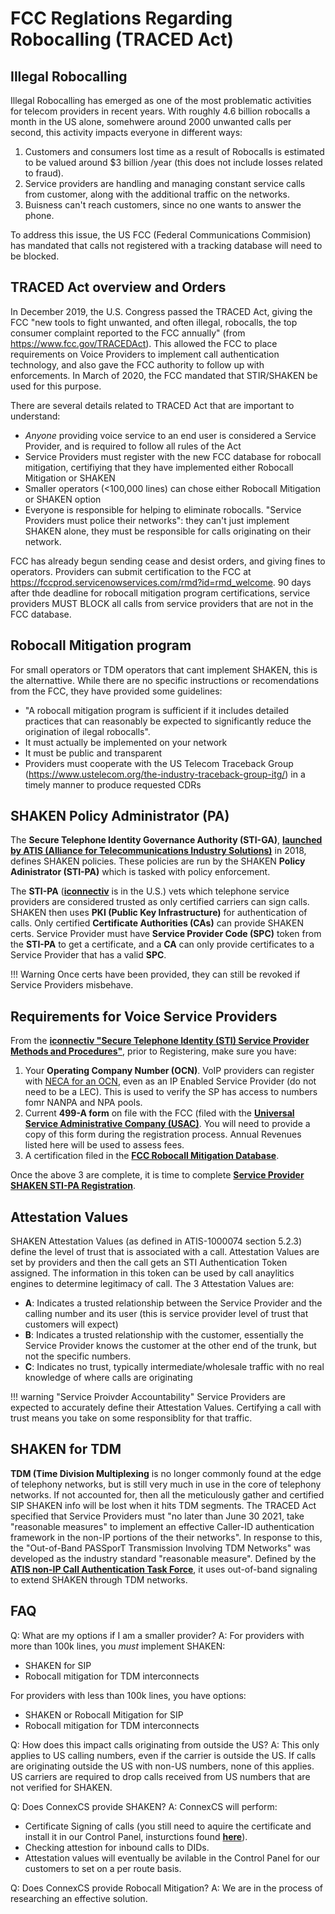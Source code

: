# FCC Reglations Regarding Robocalling (TRACED Act)

## Illegal Robocalling
Illegal Robocalling has emerged as one of the most problematic activities for telecom providers in recent years. With roughly 4.6 billion robocalls a month in the US alone, somehwere around 2000 unwanted calls per second, this activity impacts everyone in different ways:

1. Customers and consumers lost time as a result of Robocalls is estimated to be valued around $3 billion /year (this does not include losses related to fraud). 
2. Service providers are handling and managing constant service calls from customer, along with the additional traffic on the networks. 
3. Buisness can't reach customers, since no one wants to answer the phone.

To address this issue, the US FCC (Federal Communications Commision) has mandated that calls not registered with a tracking database will need to be blocked. 

## TRACED Act overview and Orders
In December 2019, the U.S. Congress passed the TRACED Act, giving the FCC "new tools to fight unwanted, and often illegal, robocalls, the top consumer complaint reported to the FCC annually" (from https://www.fcc.gov/TRACEDAct). This allowed the FCC to place requirements on Voice Providers to implement call authentication technology, and also gave the FCC authority to follow up with enforcements. In March of 2020, the FCC mandated that STIR/SHAKEN be used for this purpose. 

There are several details related to TRACED Act that are important to understand:

+ *Anyone* providing voice service to an end user is considered a Service Provider, and is required to follow all rules of the Act
+ Service Providers must register with the new FCC database for robocall mitigation, certifiying that they have implemented either Robocall Mitigation or SHAKEN
+ Smaller operators (<100,000 lines) can chose either Robocall Mitigation or SHAKEN option
+ Everyone is responsible for helping to eliminate robocalls. "Service Providers must police their networks": they can't just implement SHAKEN alone, they must be responsible for calls originating on their network. 

FCC has already begun sending cease and desist orders, and giving fines to operators. Providers can submit certification to the FCC at https://fccprod.servicenowservices.com/rmd?id=rmd_welcome. 90 days after thde deadline for robocall mitigation program certifications, service providers MUST BLOCK all calls from service providers that are not in the FCC database. 

## Robocall Mitigation program
For small operators or TDM operators that cant implement SHAKEN, this is the alternattive. While there are no specific instructions or recomendations from the FCC, they have provided some guidelines:

+ "A robocall mitigation program is sufficient if it includes detailed practices that can reasonably be expected to significantly reduce the origination of ilegal robocalls".
+ It must actually be implemented on your network
+ It must be public and transparent
+ Providers must cooperate with the US Telecom Traceback Group (https://www.ustelecom.org/the-industry-traceback-group-itg/) in a timely manner to produce requested CDRs

## SHAKEN Policy Administrator (PA)
The **Secure Telephone Identity Governance Authority (STI-GA)**, [**launched by ATIS (Alliance for
Telecommunications Industry Solutions)**](https://www.atis.org/press-releases/secure-telephone-identity-governance-authority-launched-in-major-industry-effort-to-combat-unwanted-robocalling/) in 2018, defines SHAKEN policies. These policies are run by the SHAKEN **Policy Adinistrator (STI-PA)** which is tasked with policy enforcement.
    
The **STI-PA** ([**iconnectiv**](https://iconectiv.com/) is in the U.S.) vets which telephone service providers are considered trusted as only certified carriers can sign calls. SHAKEN then uses **PKI (Public Key Infrastructure)** for authentication of calls. Only certified **Certificate Authorities (CAs)** can provide SHAKEN certs. Service Provider must have **Service Provider Code (SPC)** token from the **STI-PA** to get a certificate, and a **CA** can only provide certificates to a Service Provider that has a valid **SPC**. 

!!! Warning
   Once certs have been provided, they can still be revoked if Service Providers misbehave. 

## Requirements for Voice Service Providers
From the [**iconnectiv "Secure Telephone Identity (STI) Service
Provider Methods and Procedures"**](https://authenticate.iconectiv.com/sites/microsites/files/2021-01/STI-PA-US-METHODPROCSP-001%20Issue%205%20Rel%201-5%20-%20Onboarding%20Guide%20for%20SP.pdf), prior to Registering, make sure you have:

1. Your **Operating Company Number (OCN)**. VoIP providers can register with [NECA for an OCN](https://www.neca.org/business-solutions/company-codes), even as an IP Enabled Service Provider (do not need to be a LEC). This is used to verify the SP has access to numbers fomr NANPA and NPA pools.  
2. Current **499-A form** on file with the FCC (filed with the [**Universal Service Administrative Company (USAC)**](https://www.usac.org/service-providers/making-payments/how-to-pay/). You will need to provide a copy of this form during the registration process. Annual Revenues listed here will be used to assess fees.
3. A certification filed in the [**FCC Robocall Mitigation Database**](https://fccprod.servicenowservices.com/rmd?id=rmd_welcome). 

Once the above 3 are complete, it is time to complete [**Service Provider SHAKEN STI-PA Registration**](https://authenticate.iconectiv.com/service-provider-authenticate). 




## Attestation Values
SHAKEN Attestation Values (as defined in ATIS-1000074 section 5.2.3) define the level of trust that is associated with a call. Attestation Values are set by providers and then the call gets an STI Authentication Token assigned. The information in this token can be used by call anaylitics engines to determine legitimacy of call. The 3 Attestation Values are:

* **A**: Indicates a trusted relationship between the Service Provider and the calling number and its user (this is service provider level of trust that customers will expect)
* **B**: Indicates a trusted relationship with the customer, essentially the Service Provider knows the customer at the other end of the trunk, but not the specific numbers. 
* **C**: Indicates no trust, typically intermediate/wholesale traffic with no real knowledge of where calls are originating

!!! warning "Service Proivder Accountability"
    Service Providers are expected to accurately define their Attestation Values. Certifying a call with trust means you take on some responsiblity for that traffic. 

## SHAKEN for TDM
**TDM (Time Division Multiplexing** is no longer commonly found at the edge of telephony networks, but is still very much in use in the core of telephony networks. If not accounted for, then all the meticulously gather and certified SIP SHAKEN info will be lost when it hits TDM segments. The TRACED Act specified that Service Providers must "no later than June 30 2021, take "reasonable measures" to implement an effective Caller-ID authentication framework in the non-IP portions of the their networks". In response to this, the "Out-of-Band PASSporT Transmission Involving TDM Networks" was developed as the industry standard "reasonable measure". Defined by the [**ATIS non-IP Call Authentication Task Force**](https://www.atis.org/committees-forums/ptsc/non-ip-call-authentication-task-force/), it uses out-of-band signaling to extend SHAKEN through TDM networks. 



## FAQ

Q: What are my options if I am a smaller provider?
A: For providers with more than 100k lines, you *must* implement SHAKEN:
+ SHAKEN for SIP
+ Robocall mitigation for TDM interconnects

For providers with less than 100k lines, you have options:
+ SHAKEN or Robocall Mitigation for SIP 
+ Robocall mitigation for TDM interconnects

Q: How does this impact calls originating from outside the US? 
A: This only applies to US calling numbers, even if the carrier is outside the US. If calls are originating outside the US with non-US numbers, none of this applies. US carriers are required to drop calls received from US numbers that are not verified for SHAKEN.

Q: Does ConnexCS provide SHAKEN?
A: ConnexCS will perform:
+ Certificate Signing of calls (you still need to aquire the certificate and install it in our Control Panel, insturctions found [**here**](/setup/information/stir-shaken/)).
+ Checking attestion for inbound calls to DIDs.
+ Attestation values will eventually be avilable in the Control Panel for our customers to set on a per route basis.

Q: Does ConnexCS provide Robocall Mitigation?
A: We are in the process of researching an effective solution. 
